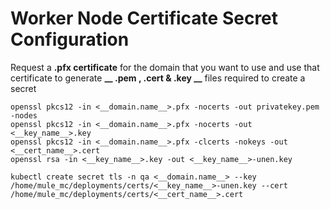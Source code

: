 # Worker Node Certificate Secret Configuration

Request a **.pfx certificate** for the domain that you want to use and use that certificate to generate **__ .pem , .cert & .key __** files required to create a secret

```
openssl pkcs12 -in <__domain.name__>.pfx -nocerts -out privatekey.pem -nodes
openssl pkcs12 -in <__domain.name__>.pfx -nocerts -out <__key_name__>.key
openssl pkcs12 -in <__domain.name__>.pfx -clcerts -nokeys -out <__cert_name__>.cert
openssl rsa -in <__key_name__>.key -out <__key_name__>-unen.key

kubectl create secret tls -n qa <__domain.name__> --key /home/mule_mc/deployments/certs/<__key_name__>-unen.key --cert /home/mule_mc/deployments/certs/<__cert_name__>.cert 
```
